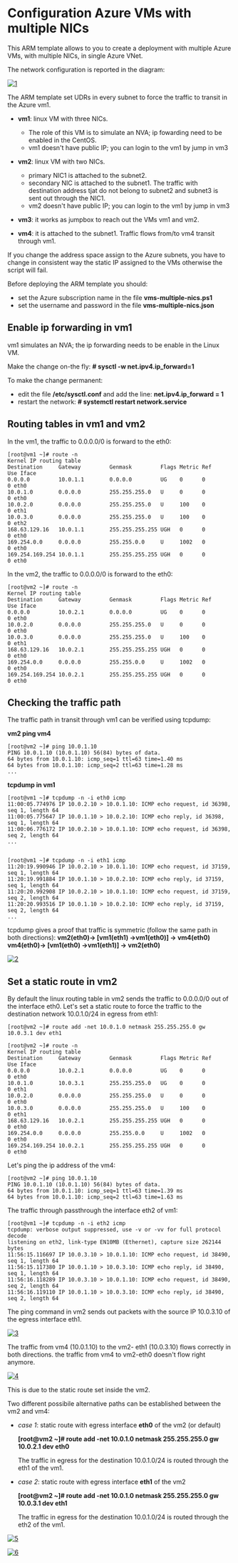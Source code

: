 <properties
pageTitle= '101 ARM template to deploy multiple VMs with multiple NICs'
description= "simple ARM template to deploy multiple VMs with multiple NICs"
documentationcenter: na
services=""
documentationCenter="na"
authors="fabferri"
manager=""
editor=""/>

<tags
   ms.service="configuration-Example-Azure"
   ms.devlang="na"
   ms.topic="article"
   ms.tgt_pltfrm="na"
   ms.workload="na"
   ms.date="17/07/2018"
   ms.author="fabferri" />

# Configuration Azure VMs with multiple NICs
This ARM template allows to you to create a deployment with multiple Azure VMs, with multiple NICs, in single Azure VNet.

The network configuration is reported in the diagram:

[![1]][1]

The ARM template set UDRs in every subnet to force the traffic to transit in the Azure vm1.

* **vm1**: linux VM with three NICs.
   * The role of this VM is to simulate an NVA; ip fowarding need to be enabled in the CentOS.
   * vm1 doesn't have public IP; you can login to the vm1 by jump in vm3

* **vm2**: linux VM with two NICs.
   * primary NIC1 is attached to the subnet2.
   * secondary NIC is attached to the subnet1. The traffic with destination address tjat do not belong to subnet2 and subnet3 is sent out through the NIC1.
   * vm2 doesn't have public IP; you can login to the vm1 by jump in vm3

* **vm3**: it works as jumpbox to reach out the VMs vm1 and vm2.

* **vm4**: it is attached to the subnet1. Traffic flows from/to vm4 transit through vm1.

If you change the address space assign to the Azure subnets, you have to change in consistent way the static IP assigned to the VMs otherwise the script will fail.

Before deploying the ARM template you should:
* set the Azure subscription name in the file **vms-multiple-nics.ps1**
* set the username and password in the file **vms-multiple-nics.json**


## Enable ip forwarding in vm1
vm1 simulates an NVA; the ip forwarding needs to be enable in the Linux VM.

Make the change on-the fly: **# sysctl -w net.ipv4.ip_forward=1**

To make the change permanent:
* edit the file **/etc/sysctl.conf** and add the line: **net.ipv4.ip_forward = 1**
* restart the network: **# systemctl restart network.service**


## Routing tables in vm1 and vm2
In the vm1, the traffic to 0.0.0.0/0 is forward to the eth0:

    [root@vm1 ~]# route -n
    Kernel IP routing table
    Destination     Gateway         Genmask         Flags Metric Ref    Use Iface
    0.0.0.0         10.0.1.1        0.0.0.0         UG    0      0        0 eth0
    10.0.1.0        0.0.0.0         255.255.255.0   U     0      0        0 eth0
    10.0.2.0        0.0.0.0         255.255.255.0   U     100    0        0 eth1
    10.0.3.0        0.0.0.0         255.255.255.0   U     100    0        0 eth2
    168.63.129.16   10.0.1.1        255.255.255.255 UGH   0      0        0 eth0
    169.254.0.0     0.0.0.0         255.255.0.0     U     1002   0        0 eth0
    169.254.169.254 10.0.1.1        255.255.255.255 UGH   0      0        0 eth0


In the vm2, the traffic to 0.0.0.0/0 is forward to the eth0:

    [root@vm2 ~]# route -n
    Kernel IP routing table
    Destination     Gateway         Genmask         Flags Metric Ref    Use Iface
    0.0.0.0         10.0.2.1        0.0.0.0         UG    0      0        0 eth0
    10.0.2.0        0.0.0.0         255.255.255.0   U     0      0        0 eth0
    10.0.3.0        0.0.0.0         255.255.255.0   U     100    0        0 eth1
    168.63.129.16   10.0.2.1        255.255.255.255 UGH   0      0        0 eth0
    169.254.0.0     0.0.0.0         255.255.0.0     U     1002   0        0 eth0
    169.254.169.254 10.0.2.1        255.255.255.255 UGH   0      0        0 eth0


## Checking the traffic path
The traffic path in transit through vm1 can be verified using tcpdump:

**vm2 ping vm4**

    [root@vm2 ~]# ping 10.0.1.10
    PING 10.0.1.10 (10.0.1.10) 56(84) bytes of data.
    64 bytes from 10.0.1.10: icmp_seq=1 ttl=63 time=1.40 ms
    64 bytes from 10.0.1.10: icmp_seq=2 ttl=63 time=1.28 ms
    ...


**tcpdump in vm1**

    [root@vm1 ~]# tcpdump -n -i eth0 icmp
    11:00:05.774976 IP 10.0.2.10 > 10.0.1.10: ICMP echo request, id 36398, seq 1, length 64
    11:00:05.775647 IP 10.0.1.10 > 10.0.2.10: ICMP echo reply, id 36398, seq 1, length 64
    11:00:06.776172 IP 10.0.2.10 > 10.0.1.10: ICMP echo request, id 36398, seq 2, length 64
    ...


    [root@vm1 ~]# tcpdump -n -i eth1 icmp
    11:20:19.990946 IP 10.0.2.10 > 10.0.1.10: ICMP echo request, id 37159, seq 1, length 64
    11:20:19.991884 IP 10.0.1.10 > 10.0.2.10: ICMP echo reply, id 37159, seq 1, length 64
    11:20:20.992908 IP 10.0.2.10 > 10.0.1.10: ICMP echo request, id 37159, seq 2, length 64
    11:20:20.993516 IP 10.0.1.10 > 10.0.2.10: ICMP echo reply, id 37159, seq 2, length 64
    ...

tcpdump gives a proof that traffic is symmetric (follow the same path in both directions):
**vm2(eth0)-> [vm1(eth1) ->vm1(eth0)] -> vm4(eth0)**
**vm4(eth0)-> [vm1(eth0) ->vm1(eth1)] -> vm2(eth0)**


[![2]][2]


## Set a static route in vm2
By default the linux routing table in vm2 sends the traffic to 0.0.0.0/0 out of the interface eth0.
Let's set a static route to force the traffic to the destination network 10.0.1.0/24 in egress from eth1:

    [root@vm2 ~]# route add -net 10.0.1.0 netmask 255.255.255.0 gw 10.0.3.1 dev eth1

    [root@vm2 ~]# route -n
    Kernel IP routing table
    Destination     Gateway         Genmask         Flags Metric Ref    Use Iface
    0.0.0.0         10.0.2.1        0.0.0.0         UG    0      0        0 eth0
    10.0.1.0        10.0.3.1        255.255.255.0   UG    0      0        0 eth1
    10.0.2.0        0.0.0.0         255.255.255.0   U     0      0        0 eth0
    10.0.3.0        0.0.0.0         255.255.255.0   U     100    0        0 eth1
    168.63.129.16   10.0.2.1        255.255.255.255 UGH   0      0        0 eth0
    169.254.0.0     0.0.0.0         255.255.0.0     U     1002   0        0 eth0
    169.254.169.254 10.0.2.1        255.255.255.255 UGH   0      0        0 eth0

Let's ping the ip address of the vm4:

    [root@vm2 ~]# ping 10.0.1.10
    PING 10.0.1.10 (10.0.1.10) 56(84) bytes of data.
    64 bytes from 10.0.1.10: icmp_seq=1 ttl=63 time=1.39 ms
    64 bytes from 10.0.1.10: icmp_seq=2 ttl=63 time=1.63 ms


The traffic through passthrough the interface eth2 of vm1:

    [root@vm1 ~]# tcpdump -n -i eth2 icmp
    tcpdump: verbose output suppressed, use -v or -vv for full protocol decode
    listening on eth2, link-type EN10MB (Ethernet), capture size 262144 bytes
    11:56:15.116697 IP 10.0.3.10 > 10.0.1.10: ICMP echo request, id 38490, seq 1, length 64
    11:56:15.117380 IP 10.0.1.10 > 10.0.3.10: ICMP echo reply, id 38490, seq 1, length 64
    11:56:16.118289 IP 10.0.3.10 > 10.0.1.10: ICMP echo request, id 38490, seq 2, length 64
    11:56:16.119110 IP 10.0.1.10 > 10.0.3.10: ICMP echo reply, id 38490, seq 2, length 64


The ping command in vm2 sends out packets with the source IP 10.0.3.10 of the egress interface eth1.

[![3]][3]

The traffic from vm4 (10.0.1.10) to the vm2- eth1 (10.0.3.10) flows correctly in both directions.
the traffic from vm4 to vm2-eth0 doesn't flow right anymore.

[![4]][4]

This is due to the static route set inside the vm2.

Two different possibile alternative paths can be established between the vm2 and vm4:

* *case 1*: static route with egress interface **eth0** of the vm2 (or default)

	**[root@vm2 ~]# route add -net 10.0.1.0 netmask 255.255.255.0 gw 10.0.2.1 dev eth0**
    
    The traffic in egress for the destination 10.0.1.0/24 is routed through the eth1 of the vm1.


* *case 2*: static route with egress interface **eth1** of the vm2
	
    **[root@vm2 ~]# route add -net 10.0.1.0 netmask 255.255.255.0 gw 10.0.3.1 dev eth1**
    
    The traffic in egress for the destination 10.0.1.0/24 is routed through the eth2 of the vm1.

[![5]][5]

[![6]][6]

<!--Image References-->

[1]: ./media/network-diagram.png "network diagram"
[2]: ./media/flow1.png "traffic flows"
[3]: ./media/flow2.png "traffic flows"
[4]: ./media/flow3.png "traffic flows"
[5]: ./media/flow4.png "traffic flows"
[6]: ./media/flow5.png "traffic flows"

<!--Link References-->

